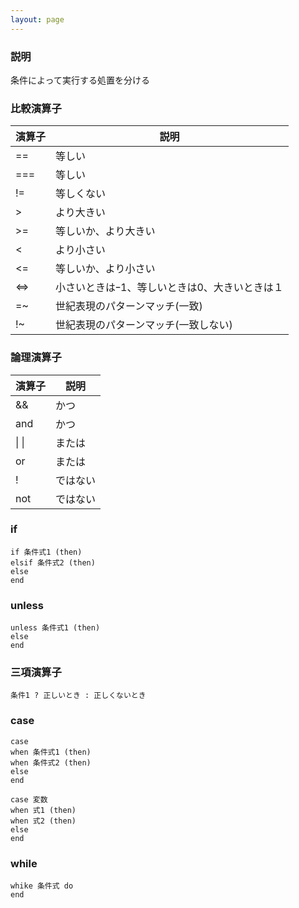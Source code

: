 ```yaml
---
layout: page
---
```

### 説明
条件によって実行する処置を分ける

### 比較演算子

演算子 | 説明
-------|-------------------------
==     | 等しい
===    | 等しい
!=     | 等しくない
>      | より大きい
>=     | 等しいか、より大きい
<      | より小さい
<=     | 等しいか、より小さい
<=>    | 小さいときはｰ1、等しいときは0、大きいときは１
=~     | 世紀表現のパターンマッチ(一致)
!~     | 世紀表現のパターンマッチ(一致しない)

### 論理演算子

演算子 | 説明
-------|-----
&&     | かつ
and    | かつ
\| \|  | または
or     | または
!      | ではない
not    | ではない

### if
    if 条件式1 (then)
    elsif 条件式2 (then)
    else
    end

### unless
    unless 条件式1 (then)
    else
    end

### 三項演算子
    条件1 ? 正しいとき : 正しくないとき

### case
    case
    when 条件式1 (then)
    when 条件式2 (then)
    else
    end

    case 変数
    when 式1 (then)
    when 式2 (then)
    else
    end

### while
    whike 条件式 do
    end